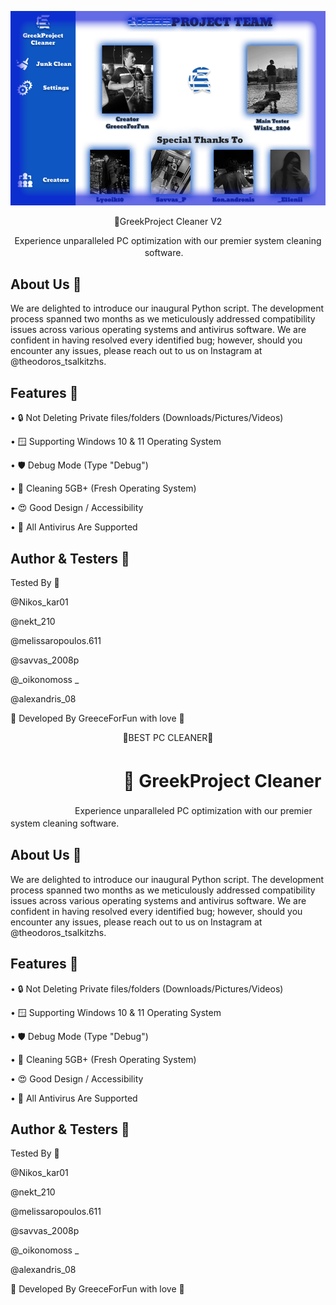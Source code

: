 ![ALT TEXT](thumb.png)

<p align="center">
🧹GreekProject Cleaner V2 
</p>

<p align="center">
Experience unparalleled PC optimization with our premier system cleaning software.ㅤ
</p>

## About Us 🌹
We are delighted to introduce our inaugural Python script. The development process spanned two months as we meticulously addressed compatibility issues across various operating systems and antivirus software. We are confident in having resolved every identified bug; however, should you encounter any issues, please reach out to us on Instagram at @theodoros_tsalkitzhs.

## Features 🌟
• 🔒 Not Deleting Private files/folders (Downloads/Pictures/Videos)

• 🪟 Supporting Windows 10 & 11 Operating System

• 🛡️ Debug Mode (Type "Debug") 

• 🧹 Cleaning 5GB+ (Fresh Operating System)

• 😍 Good Design / Accessibility

• 🤨 All Antivirus Are Supported

## Author & Testers 📝

Tested By 🧪

@Nikos_kar01

@nekt_210

@melissaropoulos.611

@savvas_2008p

@_oikonomoss _

@alexandris_08


💖 Developed By GreeceForFun with love 💖


<p align="center">
🧹BEST PC CLEANER🫧
</p>


# ㅤㅤㅤㅤㅤㅤㅤ🧹 GreekProject Cleaner
ㅤㅤㅤㅤㅤㅤㅤㅤExperience unparalleled PC optimization with our premier system cleaning software.ㅤ


## About Us 🌹
We are delighted to introduce our inaugural Python script. The development process spanned two months as we meticulously addressed compatibility issues across various operating systems and antivirus software. We are confident in having resolved every identified bug; however, should you encounter any issues, please reach out to us on Instagram at @theodoros_tsalkitzhs.

## Features 🌟
• 🔒 Not Deleting Private files/folders (Downloads/Pictures/Videos)

• 🪟 Supporting Windows 10 & 11 Operating System

• 🛡️ Debug Mode (Type "Debug") 

• 🧹 Cleaning 5GB+ (Fresh Operating System)

• 😍 Good Design / Accessibility

• 🤨 All Antivirus Are Supported

## Author & Testers 📝

Tested By 🧪

@Nikos_kar01

@nekt_210

@melissaropoulos.611

@savvas_2008p

@_oikonomoss _

@alexandris_08


💖 Developed By GreeceForFun with love 💖
